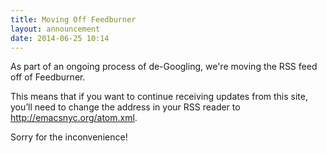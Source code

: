 ```yaml
---
title: Moving Off Feedburner
layout: announcement
date: 2014-06-25 10:14
---
```


As part of an ongoing process of de-Googling, we're moving the RSS feed off of Feedburner.

This means that if you want to continue receiving updates from this site, you’ll need to change the address in your RSS reader to http://emacsnyc.org/atom.xml.

Sorry for the inconvenience!
